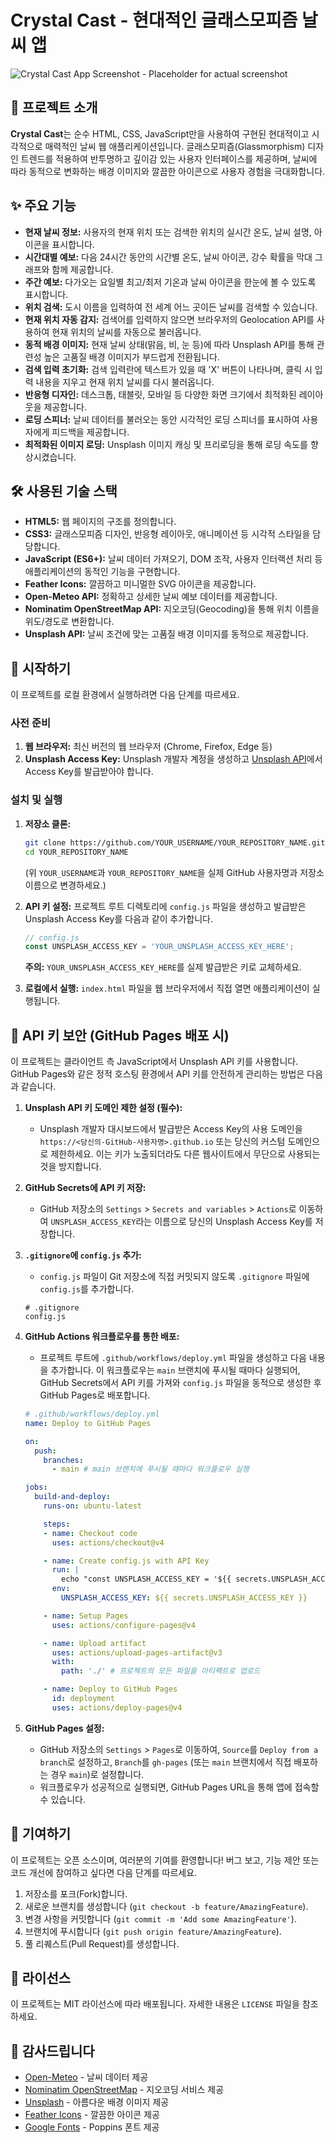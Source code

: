 # Crystal Cast - 현대적인 글래스모피즘 날씨 앱

![Crystal Cast App Screenshot - Placeholder for actual screenshot](https://via.placeholder.com/800x450?text=Crystal+Cast+App+Screenshot)

## 🌟 프로젝트 소개

**Crystal Cast**는 순수 HTML, CSS, JavaScript만을 사용하여 구현된 현대적이고 시각적으로 매력적인 날씨 웹 애플리케이션입니다. 글래스모피즘(Glassmorphism) 디자인 트렌드를 적용하여 반투명하고 깊이감 있는 사용자 인터페이스를 제공하며, 날씨에 따라 동적으로 변화하는 배경 이미지와 깔끔한 아이콘으로 사용자 경험을 극대화합니다.

## ✨ 주요 기능

*   **현재 날씨 정보:** 사용자의 현재 위치 또는 검색한 위치의 실시간 온도, 날씨 설명, 아이콘을 표시합니다.
*   **시간대별 예보:** 다음 24시간 동안의 시간별 온도, 날씨 아이콘, 강수 확률을 막대 그래프와 함께 제공합니다.
*   **주간 예보:** 다가오는 요일별 최고/최저 기온과 날씨 아이콘을 한눈에 볼 수 있도록 표시합니다.
*   **위치 검색:** 도시 이름을 입력하여 전 세계 어느 곳이든 날씨를 검색할 수 있습니다.
*   **현재 위치 자동 감지:** 검색어를 입력하지 않으면 브라우저의 Geolocation API를 사용하여 현재 위치의 날씨를 자동으로 불러옵니다.
*   **동적 배경 이미지:** 현재 날씨 상태(맑음, 비, 눈 등)에 따라 Unsplash API를 통해 관련성 높은 고품질 배경 이미지가 부드럽게 전환됩니다.
*   **검색 입력 초기화:** 검색 입력란에 텍스트가 있을 때 'X' 버튼이 나타나며, 클릭 시 입력 내용을 지우고 현재 위치 날씨를 다시 불러옵니다.
*   **반응형 디자인:** 데스크톱, 태블릿, 모바일 등 다양한 화면 크기에서 최적화된 레이아웃을 제공합니다.
*   **로딩 스피너:** 날씨 데이터를 불러오는 동안 시각적인 로딩 스피너를 표시하여 사용자에게 피드백을 제공합니다.
*   **최적화된 이미지 로딩:** Unsplash 이미지 캐싱 및 프리로딩을 통해 로딩 속도를 향상시켰습니다.

## 🛠️ 사용된 기술 스택

*   **HTML5:** 웹 페이지의 구조를 정의합니다.
*   **CSS3:** 글래스모피즘 디자인, 반응형 레이아웃, 애니메이션 등 시각적 스타일을 담당합니다.
*   **JavaScript (ES6+):** 날씨 데이터 가져오기, DOM 조작, 사용자 인터랙션 처리 등 애플리케이션의 동적인 기능을 구현합니다.
*   **Feather Icons:** 깔끔하고 미니멀한 SVG 아이콘을 제공합니다.
*   **Open-Meteo API:** 정확하고 상세한 날씨 예보 데이터를 제공합니다.
*   **Nominatim OpenStreetMap API:** 지오코딩(Geocoding)을 통해 위치 이름을 위도/경도로 변환합니다.
*   **Unsplash API:** 날씨 조건에 맞는 고품질 배경 이미지를 동적으로 제공합니다.

## 🚀 시작하기

이 프로젝트를 로컬 환경에서 실행하려면 다음 단계를 따르세요.

### **사전 준비**

1.  **웹 브라우저:** 최신 버전의 웹 브라우저 (Chrome, Firefox, Edge 등)
2.  **Unsplash Access Key:** Unsplash 개발자 계정을 생성하고 [Unsplash API](https://unsplash.com/developers)에서 Access Key를 발급받아야 합니다.

### **설치 및 실행**

1.  **저장소 클론:**
    ```bash
    git clone https://github.com/YOUR_USERNAME/YOUR_REPOSITORY_NAME.git
    cd YOUR_REPOSITORY_NAME
    ```
    (위 `YOUR_USERNAME`과 `YOUR_REPOSITORY_NAME`을 실제 GitHub 사용자명과 저장소 이름으로 변경하세요.)

2.  **API 키 설정:**
    프로젝트 루트 디렉토리에 `config.js` 파일을 생성하고 발급받은 Unsplash Access Key를 다음과 같이 추가합니다.
    ```javascript
    // config.js
    const UNSPLASH_ACCESS_KEY = 'YOUR_UNSPLASH_ACCESS_KEY_HERE';
    ```
    **주의:** `YOUR_UNSPLASH_ACCESS_KEY_HERE`를 실제 발급받은 키로 교체하세요.

3.  **로컬에서 실행:**
    `index.html` 파일을 웹 브라우저에서 직접 열면 애플리케이션이 실행됩니다.

## 🔑 API 키 보안 (GitHub Pages 배포 시)

이 프로젝트는 클라이언트 측 JavaScript에서 Unsplash API 키를 사용합니다. GitHub Pages와 같은 정적 호스팅 환경에서 API 키를 안전하게 관리하는 방법은 다음과 같습니다.

1.  **Unsplash API 키 도메인 제한 설정 (필수):**
    *   Unsplash 개발자 대시보드에서 발급받은 Access Key의 사용 도메인을 `https://<당신의-GitHub-사용자명>.github.io` 또는 당신의 커스텀 도메인으로 제한하세요. 이는 키가 노출되더라도 다른 웹사이트에서 무단으로 사용되는 것을 방지합니다.

2.  **GitHub Secrets에 API 키 저장:**
    *   GitHub 저장소의 `Settings` > `Secrets and variables` > `Actions`로 이동하여 `UNSPLASH_ACCESS_KEY`라는 이름으로 당신의 Unsplash Access Key를 저장합니다.

3.  **`.gitignore`에 `config.js` 추가:**
    *   `config.js` 파일이 Git 저장소에 직접 커밋되지 않도록 `.gitignore` 파일에 `config.js`를 추가합니다.
    ```
    # .gitignore
    config.js
    ```

4.  **GitHub Actions 워크플로우를 통한 배포:**
    *   프로젝트 루트에 `.github/workflows/deploy.yml` 파일을 생성하고 다음 내용을 추가합니다. 이 워크플로우는 `main` 브랜치에 푸시될 때마다 실행되어, GitHub Secrets에서 API 키를 가져와 `config.js` 파일을 동적으로 생성한 후 GitHub Pages로 배포합니다.

    ```yaml
    # .github/workflows/deploy.yml
    name: Deploy to GitHub Pages

    on:
      push:
        branches:
          - main # main 브랜치에 푸시될 때마다 워크플로우 실행

    jobs:
      build-and-deploy:
        runs-on: ubuntu-latest

        steps:
        - name: Checkout code
          uses: actions/checkout@v4

        - name: Create config.js with API Key
          run: |
            echo "const UNSPLASH_ACCESS_KEY = '${{ secrets.UNSPLASH_ACCESS_KEY }}';" > config.js
          env:
            UNSPLASH_ACCESS_KEY: ${{ secrets.UNSPLASH_ACCESS_KEY }}

        - name: Setup Pages
          uses: actions/configure-pages@v4

        - name: Upload artifact
          uses: actions/upload-pages-artifact@v3
          with:
            path: './' # 프로젝트의 모든 파일을 아티팩트로 업로드

        - name: Deploy to GitHub Pages
          id: deployment
          uses: actions/deploy-pages@v4
    ```

5.  **GitHub Pages 설정:**
    *   GitHub 저장소의 `Settings` > `Pages`로 이동하여, `Source`를 `Deploy from a branch`로 설정하고, `Branch`를 `gh-pages` (또는 `main` 브랜치에서 직접 배포하는 경우 `main`)로 설정합니다.
    *   워크플로우가 성공적으로 실행되면, GitHub Pages URL을 통해 앱에 접속할 수 있습니다.

## 🤝 기여하기

이 프로젝트는 오픈 소스이며, 여러분의 기여를 환영합니다! 버그 보고, 기능 제안 또는 코드 개선에 참여하고 싶다면 다음 단계를 따르세요.

1.  저장소를 포크(Fork)합니다.
2.  새로운 브랜치를 생성합니다 (`git checkout -b feature/AmazingFeature`).
3.  변경 사항을 커밋합니다 (`git commit -m 'Add some AmazingFeature'`).
4.  브랜치에 푸시합니다 (`git push origin feature/AmazingFeature`).
5.  풀 리퀘스트(Pull Request)를 생성합니다.

## 📄 라이선스

이 프로젝트는 MIT 라이선스에 따라 배포됩니다. 자세한 내용은 `LICENSE` 파일을 참조하세요.

## 🙏 감사드립니다

*   [Open-Meteo](https://open-meteo.com/) - 날씨 데이터 제공
*   [Nominatim OpenStreetMap](https://nominatim.openstreetmap.org/) - 지오코딩 서비스 제공
*   [Unsplash](https://unsplash.com/) - 아름다운 배경 이미지 제공
*   [Feather Icons](https://feathericons.com/) - 깔끔한 아이콘 제공
*   [Google Fonts](https://fonts.google.com/) - Poppins 폰트 제공
